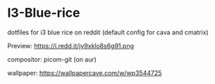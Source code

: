 # I3-Blue-rice
dotfiles for i3 blue rice on reddit
(default config for cava and cmatrix)

Preview: https://i.redd.it/jy9xklo8s6g91.png

compositor: picom-git (on aur)

wallpaper: https://wallpapercave.com/w/wp3544725
